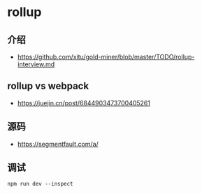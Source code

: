 # rollup

## 介绍
- https://github.com/xitu/gold-miner/blob/master/TODO/rollup-interview.md

## rollup vs webpack
- https://juejin.cn/post/6844903473700405261

## 源码
- https://segmentfault.com/a/

## 调试
`npm run dev --inspect`
